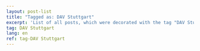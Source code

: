 ```yaml
---
layout: post-list
title: "Tagged as: DAV Stuttgart"
excerpt: 'List of all posts, which were decorated with the tag "DAV Stuttgart".'  
tag: DAV Stuttgart
lang: en
ref: tag-DAV Stuttgart
---
```

